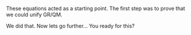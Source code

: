 These equations acted as a starting point. The first step was to prove that we could unify GR/QM.

We did that. Now lets go further... You ready for this?